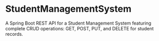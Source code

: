 # StudentManagementSystem
A Spring Boot REST API for a Student Management System featuring complete CRUD operations: GET, POST, PUT, and DELETE for student records.
